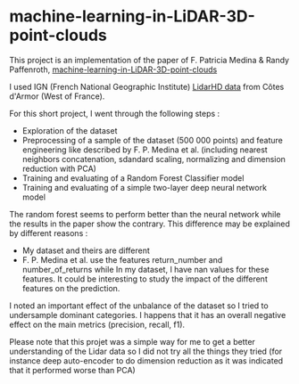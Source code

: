 # machine-learning-in-LiDAR-3D-point-clouds

This project is an implementation of the paper of F. Patricia Medina & Randy Paffenroth, [machine-learning-in-LiDAR-3D-point-clouds](https://arxiv.org/abs/2101.09318)

I used IGN (French National Geographic Institute) [LidarHD data](https://geoservices.ign.fr/lidarhd) from Côtes d'Armor (West of France).

For this short project, I went through the following steps :
- Exploration of the dataset
- Preprocessing of a sample of the dataset (500 000 points) and feature engineering like described by F. P. Medina et al. (including nearest neighbors concatenation, sdandard scaling, normalizing and dimension reduction with PCA)
- Training and evaluating of a Random Forest Classifier model
- Training and evaluating of a simple two-layer deep neural network model

The random forest seems to perform better than the neural network while the results in the paper show the contrary. This difference may be explained by different reasons :
- My dataset and theirs are different
- F. P. Medina et al. use the features return_number and number_of_returns while In my dataset, I have nan values for these features. It could be interesting to study the impact of the different features on the prediction.


I noted an important effect of the unbalance of the dataset so I tried to undersample dominant categories. I happens that it has an overall negative effect on the main metrics (precision, recall, f1). 

Please note that this projet was a simple way for me to get a better understanding of the Lidar data so I did not try all the things they tried (for instance deep auto-encoder to do dimension reduction as it was indicated that it performed worse than PCA) 
